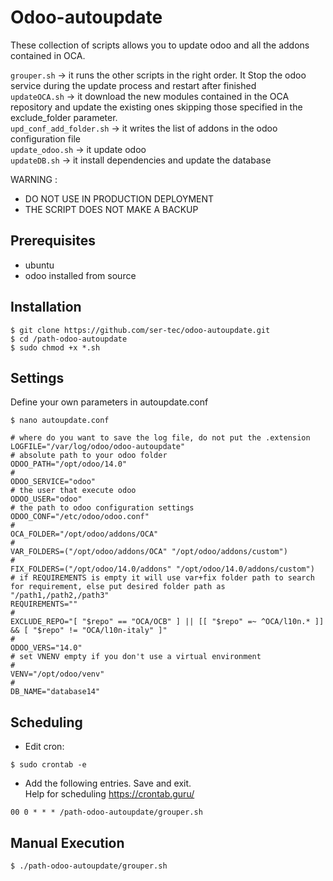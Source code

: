 # Odoo-autoupdate

These collection of scripts allows you to update odoo and all the addons contained in OCA.

```grouper.sh``` -> it runs the other scripts in the right order. It Stop the odoo service during the update process and restart after finished<br/>
```updateOCA.sh``` -> it download the new modules contained in the OCA repository and update the existing ones skipping those specified in the exclude_folder parameter.<br/>
```upd_conf_add_folder.sh``` -> it writes the list of addons in the odoo configuration file <br/>
```update_odoo.sh``` -> it update odoo<br/>
```updateDB.sh``` -> it install dependencies and update the database<br/>

WARNING : 
* DO NOT USE IN PRODUCTION DEPLOYMENT
* THE SCRIPT DOES NOT MAKE A BACKUP


## Prerequisites 
* ubuntu
* odoo installed from source

## Installation

```
$ git clone https://github.com/ser-tec/odoo-autoupdate.git
$ cd /path-odoo-autoupdate
$ sudo chmod +x *.sh
```

## Settings

Define your own parameters in autoupdate.conf
```
$ nano autoupdate.conf
```
```
# where do you want to save the log file, do not put the .extension
LOGFILE="/var/log/odoo/odoo-autoupdate"
# absolute path to your odoo folder
ODOO_PATH="/opt/odoo/14.0"
# 
ODOO_SERVICE="odoo"
# the user that execute odoo
ODOO_USER="odoo"
# the path to odoo configuration settings
ODOO_CONF="/etc/odoo/odoo.conf"
#
OCA_FOLDER="/opt/odoo/addons/OCA"
#
VAR_FOLDERS=("/opt/odoo/addons/OCA" "/opt/odoo/addons/custom")
#
FIX_FOLDERS=("/opt/odoo/14.0/addons" "/opt/odoo/14.0/addons/custom")
# if REQUIREMENTS is empty it will use var+fix folder path to search for requirement, else put desired folder path as "/path1,/path2,/path3"
REQUIREMENTS=""
#
EXCLUDE_REPO="[ "$repo" == "OCA/OCB" ] || [[ "$repo" =~ ^OCA/l10n.* ]] && [ "$repo" != "OCA/l10n-italy" ]"
#
ODOO_VERS="14.0"
# set VNENV empty if you don't use a virtual environment
#
VENV="/opt/odoo/venv"
#
DB_NAME="database14"
```

## Scheduling
* Edit cron:
```
$ sudo crontab -e
```
* Add the following entries. Save and exit.<br/> 
Help for scheduling https://crontab.guru/
```
00 0 * * * /path-odoo-autoupdate/grouper.sh
```

## Manual Execution
```
$ ./path-odoo-autoupdate/grouper.sh 
```
